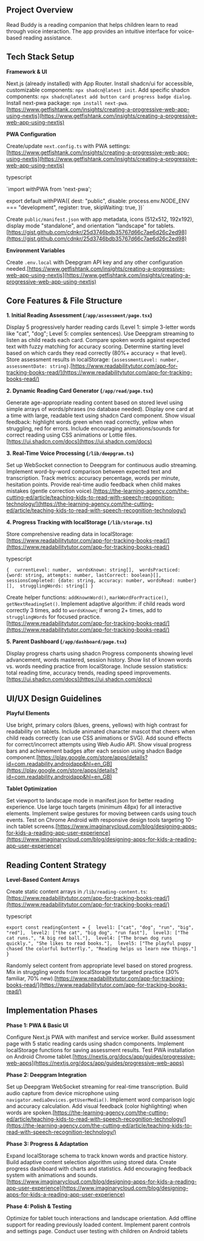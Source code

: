## Project Overview

Read Buddy is a reading companion that helps children learn to read through voice interaction. The app provides an intuitive interface for voice-based reading assistance.

## Tech Stack Setup

**Framework & UI**

Next.js (already installed) with App Router. Install shadcn/ui for accessible, customizable components: `npx shadcn@latest init`. Add specific shadcn components: `npx shadcn@latest add button card progress badge dialog`. Install next-pwa package: `npm install next-pwa`.[https://www.getfishtank.com/insights/creating-a-progressive-web-app-using-nextjs](https://www.getfishtank.com/insights/creating-a-progressive-web-app-using-nextjs)​

**PWA Configuration**

Create/update `next.config.ts` with PWA settings:[https://www.getfishtank.com/insights/creating-a-progressive-web-app-using-nextjs](https://www.getfishtank.com/insights/creating-a-progressive-web-app-using-nextjs)​

typescript

`import withPWA from 'next-pwa';

export default withPWA({  dest: "public",  disable: process.env.NODE_ENV === "development",  register: true,  skipWaiting: true, })`

Create `public/manifest.json` with app metadata, icons (512x512, 192x192), display mode "standalone", and orientation "landscape" for tablets.[https://gist.github.com/cdnkr/25d3746bdb35767d66c7ae6d26c2ed98](https://gist.github.com/cdnkr/25d3746bdb35767d66c7ae6d26c2ed98)​

**Environment Variables**

Create `.env.local` with Deepgram API key and any other configuration needed.[https://www.getfishtank.com/insights/creating-a-progressive-web-app-using-nextjs](https://www.getfishtank.com/insights/creating-a-progressive-web-app-using-nextjs)​

## Core Features & File Structure

**1. Initial Reading Assessment (`/app/assessment/page.tsx`)**

Display 5 progressively harder reading cards (Level 1: simple 3-letter words like "cat", "dog"; Level 5: complex sentences). Use Deepgram streaming to listen as child reads each card. Compare spoken words against expected text with fuzzy matching for accuracy scoring. Determine starting level based on which cards they read correctly (80%+ accuracy = that level). Store assessment results in localStorage: `{assessmentLevel: number, assessmentDate: string}`.[https://www.readabilitytutor.com/app-for-tracking-books-read/](https://www.readabilitytutor.com/app-for-tracking-books-read/)​

**2. Dynamic Reading Card Generator (`/app/read/page.tsx`)**

Generate age-appropriate reading content based on stored level using simple arrays of words/phrases (no database needed). Display one card at a time with large, readable text using shadcn Card component. Show visual feedback: highlight words green when read correctly, yellow when struggling, red for errors. Include encouraging animations/sounds for correct reading using CSS animations or Lottie files.[https://ui.shadcn.com/docs](https://ui.shadcn.com/docs)​

**3. Real-Time Voice Processing (`/lib/deepgram.ts`)**

Set up WebSocket connection to Deepgram for continuous audio streaming. Implement word-by-word comparison between expected text and transcription. Track metrics: accuracy percentage, words per minute, hesitation points. Provide real-time audio feedback when child makes mistakes (gentle correction voice).[https://the-learning-agency.com/the-cutting-ed/article/teaching-kids-to-read-with-speech-recognition-technology/](https://the-learning-agency.com/the-cutting-ed/article/teaching-kids-to-read-with-speech-recognition-technology/)​

**4. Progress Tracking with localStorage (`/lib/storage.ts`)**

Store comprehensive reading data in localStorage:[https://www.readabilitytutor.com/app-for-tracking-books-read/](https://www.readabilitytutor.com/app-for-tracking-books-read/)​

typescript

`{  currentLevel: number,  wordsKnown: string[],  wordsPracticed: {word: string, attempts: number, lastCorrect: boolean}[],  sessionsCompleted: {date: string, accuracy: number, wordsRead: number}[],  strugglingWords: string[] }`

Create helper functions: `addKnownWord()`, `markWordForPractice()`, `getNextReadingSet()`. Implement adaptive algorithm: if child reads word correctly 3 times, add to `wordsKnown`; if wrong 2+ times, add to `strugglingWords` for focused practice.[https://www.readabilitytutor.com/app-for-tracking-books-read/](https://www.readabilitytutor.com/app-for-tracking-books-read/)​

**5. Parent Dashboard (`/app/dashboard/page.tsx`)**

Display progress charts using shadcn Progress components showing level advancement, words mastered, session history. Show list of known words vs. words needing practice from localStorage. Include session statistics: total reading time, accuracy trends, reading speed improvements.[https://ui.shadcn.com/docs](https://ui.shadcn.com/docs)​

## UI/UX Design Guidelines

**Playful Elements**

Use bright, primary colors (blues, greens, yellows) with high contrast for readability on tablets. Include animated character mascot that cheers when child reads correctly (can use CSS animations or SVG). Add sound effects for correct/incorrect attempts using Web Audio API. Show visual progress bars and achievement badges after each session using shadcn Badge component.[https://play.google.com/store/apps/details?id=com.readability.androidapp&hl=en_GB](https://play.google.com/store/apps/details?id=com.readability.androidapp&hl=en_GB)​

**Tablet Optimization**

Set viewport to landscape mode in manifest.json for better reading experience. Use large touch targets (minimum 48px) for all interactive elements. Implement swipe gestures for moving between cards using touch events. Test on Chrome Android with responsive design tools targeting 10-inch tablet screens.[https://www.imaginarycloud.com/blog/designing-apps-for-kids-a-reading-app-user-experience](https://www.imaginarycloud.com/blog/designing-apps-for-kids-a-reading-app-user-experience)​

## Reading Content Strategy

**Level-Based Content Arrays**

Create static content arrays in `/lib/reading-content.ts`:[https://www.readabilitytutor.com/app-for-tracking-books-read/](https://www.readabilitytutor.com/app-for-tracking-books-read/)​

typescript

`export const readingContent = {  level1: ["cat", "dog", "run", "big", "red"],  level2: ["the cat", "big dog", "run fast"],  level3: ["The cat runs.", "A big red ball."],  level4: ["The brown dog runs quickly.", "She likes to read books."],  level5: ["The playful puppy chased the colorful butterfly.", "Reading helps us learn new things."] }`

Randomly select content from appropriate level based on stored progress. Mix in struggling words from localStorage for targeted practice (30% familiar, 70% new).[https://www.readabilitytutor.com/app-for-tracking-books-read/](https://www.readabilitytutor.com/app-for-tracking-books-read/)​

## Implementation Phases

**Phase 1: PWA & Basic UI**

Configure Next.js PWA with manifest and service worker. Build assessment page with 5 static reading cards using shadcn components. Implement localStorage functions for saving assessment results. Test PWA installation on Android Chrome tablet.[https://nextjs.org/docs/app/guides/progressive-web-apps](https://nextjs.org/docs/app/guides/progressive-web-apps)​

**Phase 2: Deepgram Integration**

Set up Deepgram WebSocket streaming for real-time transcription. Build audio capture from device microphone using `navigator.mediaDevices.getUserMedia()`. Implement word comparison logic and accuracy calculation. Add visual feedback (color highlighting) when words are spoken.[https://the-learning-agency.com/the-cutting-ed/article/teaching-kids-to-read-with-speech-recognition-technology/](https://the-learning-agency.com/the-cutting-ed/article/teaching-kids-to-read-with-speech-recognition-technology/)​

**Phase 3: Progress & Adaptation**

Expand localStorage schema to track known words and practice history. Build adaptive content selection algorithm using stored data. Create progress dashboard with charts and statistics. Add encouraging feedback system with animations and sounds.[https://www.imaginarycloud.com/blog/designing-apps-for-kids-a-reading-app-user-experience](https://www.imaginarycloud.com/blog/designing-apps-for-kids-a-reading-app-user-experience)​

**Phase 4: Polish & Testing**

Optimize for tablet touch interactions and landscape orientation. Add offline support for reading previously loaded content. Implement parent controls and settings page. Conduct user testing with children on Android tablets